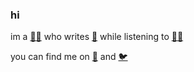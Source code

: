 ### hi

im a [🐐🐉](https://nasso.dev/) who writes [🦀](https://www.rust-lang.org/) while listening to [🐀👑](https://mustdie.komi.io/)

you can find me on [🐘](https://hachyderm.io/@nasso) and [🐦](https://twitter.com/nasso4991)
